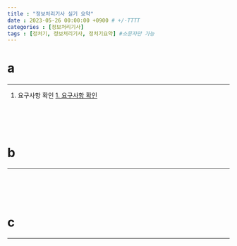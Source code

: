 ```yaml
---
title : "정보처리기사 실기 요약"
date : 2023-05-26 00:00:00 +0900 # +/-TTTT
categories : [정보처리기사]
tags : [정처기, 정보처리기사, 정처기요약] #소문자만 가능
---
```


# **a**
---
1. 요구사항 확인
[1. 요구사항 확인](https://trulyeven.github.io/요구사항확인 "요구사항확인")


<br><br><br>

# **b**
---



<br><br><br>

# **c**
---